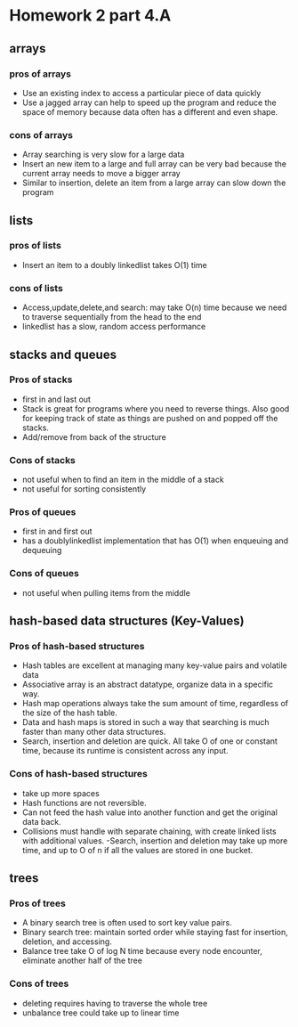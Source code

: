 # Homework 2 part 4.A

## arrays
### pros of arrays
- Use an existing index to access a particular piece of data quickly
- Use a jagged array can help to speed up the program and reduce the space of memory because data often has a different and even shape.
### cons of arrays
- Array searching is very slow for a large data
- Insert an new item to a large and full array can be very bad because the current array needs to move a bigger array
- Similar to insertion, delete an item from a large array can slow down the program

## lists
### pros of lists
- Insert an item to a doubly linkedlist takes O(1) time
### cons of lists
- Access,update,delete,and search: may take 
O(n) time because we need to traverse sequentially from the head to the end
- linkedlist has a slow, random access performance
## stacks and queues
### Pros of stacks
- first in and last out
- Stack is great for programs where you need to reverse things. Also good for keeping track of state as things are pushed on and popped off the stacks.
- Add/remove from back of the structure
### Cons of stacks
- not useful when to find an item in the middle of a stack
- not useful for sorting consistently
### Pros of queues
- first in and first out
- has a doublylinkedlist implementation that has O(1) when enqueuing and dequeuing
### Cons of queues
- not useful when pulling items from the middle

## hash-based data structures (Key-Values)
### Pros of hash-based structures
- Hash tables are excellent at managing many key-value pairs and volatile data
- Associative array is an abstract datatype, organize data in a specific way.
- Hash map operations always take the sum amount of time, regardless of the size of the hash table.
- Data and hash maps is stored in such a way that searching is much faster than many other data structures.
- Search, insertion and deletion are quick. All take O of one or constant time, because its runtime is consistent across any input.
### Cons of hash-based structures
- take up more spaces
- Hash functions are not reversible.
- Can not feed the hash value into another function and get the original data back.
- Collisions must handle with separate chaining, with create linked lists with additional values.
-Search, insertion and deletion may take up more time, and up to O of n if all the values are stored in one bucket.

## trees
### Pros of trees
- A binary search tree is often used to sort key value pairs.
- Binary search tree: maintain sorted order while staying fast for insertion, deletion, and accessing.
- Balance tree take O of log N time because every node encounter, eliminate another half of the tree
### Cons of trees
- deleting requires having to traverse the whole tree
- unbalance tree could take up to linear time



